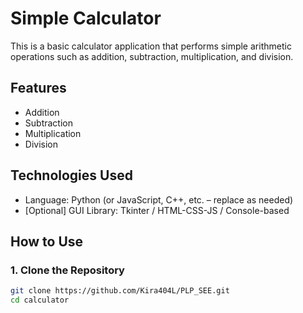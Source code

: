 # Simple Calculator

This is a basic calculator application that performs simple arithmetic operations such as addition, subtraction, multiplication, and division.

## Features

- Addition
- Subtraction
- Multiplication
- Division

## Technologies Used

- Language: Python (or JavaScript, C++, etc. – replace as needed)
- [Optional] GUI Library: Tkinter / HTML-CSS-JS / Console-based

## How to Use

### 1. Clone the Repository

```bash
git clone https://github.com/Kira404L/PLP_SEE.git
cd calculator
